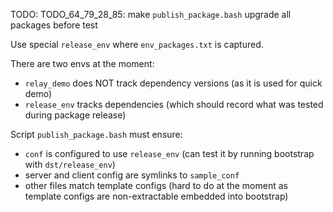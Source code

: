 
TODO: TODO_64_79_28_85: make `publish_package.bash` upgrade all packages before test

Use special `release_env` where `env_packages.txt` is captured.

There are two envs at the moment:
*   `relay_demo` does NOT track dependency versions (as it is used for quick demo)
*   `release_env` tracks dependencies (which should record what was tested during package release)

Script `publish_package.bash` must ensure:
*   `conf` is configured to use `release_env` (can test it by running bootstrap with `dst/release_env`)
*   server and client config are symlinks to `sample_conf`
*   other files match template configs (hard to do at the moment as template configs are non-extractable embedded into bootstrap)

